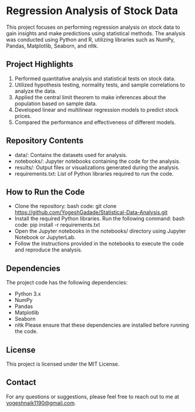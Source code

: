 # Regression Analysis of Stock Data
This project focuses on performing regression analysis on stock data to gain insights and make predictions using statistical methods. The analysis was conducted using Python and R, utilizing libraries such as NumPy, Pandas, Matplotlib, Seaborn, and nltk.

## Project Highlights
1. Performed quantitative analysis and statistical tests on stock data.
2. Utilized hypothesis testing, normality tests, and sample correlations to analyze the data.
3. Applied the central limit theorem to make inferences about the population based on sample data.
4. Developed linear and multilinear regression models to predict stock prices.
5. Compared the performance and effectiveness of different models.

## Repository Contents
- data/: Contains the datasets used for analysis.
- notebooks/: Jupyter notebooks containing the code for the analysis.
- results/: Output files or visualizations generated during the analysis.
- requirements.txt: List of Python libraries required to run the code.

## How to Run the Code
- Clone the repository:
bash code: git clone https://github.com/YogeshGadade/Statistical-Data-Analysis.git
- Install the required Python libraries. Run the following command:
bash code: pip install -r requirements.txt
- Open the Jupyter notebooks in the notebooks/ directory using Jupyter Notebook or JupyterLab.
- Follow the instructions provided in the notebooks to execute the code and reproduce the analysis.

## Dependencies
The project code has the following dependencies:
- Python 3.x
- NumPy
- Pandas
- Matplotlib
- Seaborn
- nltk
Please ensure that these dependencies are installed before running the code.

## License
This project is licensed under the MIT License.

## Contact
For any questions or suggestions, please feel free to reach out to me at yogeshnaik1190@gmail.com.
